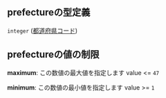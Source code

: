## prefectureの型定義

`integer` ([都道府県コード](line_detail-properties-登録駅リスト-駅オブジェクト路線登録-properties-都道府県コード.md))

## prefectureの値の制限

**maximum**: この数値の最大値を指定します value <= `47`

**minimum**: この数値の最小値を指定します value >= `1`
